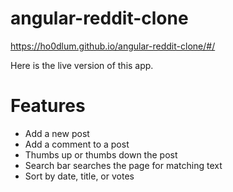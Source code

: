 # angular-reddit-clone

https://ho0dlum.github.io/angular-reddit-clone/#/

Here is the live version of this app.

# Features

- Add a new post
- Add a comment to a post
- Thumbs up or thumbs down the post
- Search bar searches the page for matching text
- Sort by date, title, or votes
